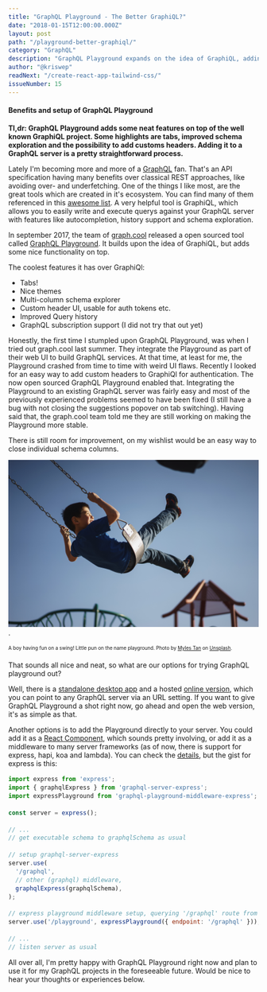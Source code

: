 ```yaml
---
title: "GraphQL Playground - The Better GraphiQL?"
date: "2018-01-15T12:00:00.000Z"
layout: post
path: "/playground-better-graphiql/"
category: "GraphQL"
description: "GraphQL Playground expands on the idea of GraphiQL, adding some nice features to provide an even better development experience for the GraphQL world."
author: "@kriswep"
readNext: "/create-react-app-tailwind-css/"
issueNumber: 15
---
```


#### Benefits and setup of GraphQL Playground

**Tl,dr: GraphQL Playground adds some neat features on top of the well known GraphiQL project. Some highlights are tabs, improved schema exploration and the possibility to add customs headers. Adding it to a GraphQL server is a pretty straightforward process.**

Lately I'm becoming more and more of a [GraphQL](http://facebook.github.io/graphql/) fan. That's an API specification having many benefits over classical REST approaches, like avoiding over- and underfetching. One of the things I like most, are the great tools which are created in it's ecosystem. You can find many of them referenced in this [awesome list](https://github.com/chentsulin/awesome-graphql). A very helpful tool is GraphiQL, which allows you to easily write and execute querys against your GraphQL server with features like autocompletion, history support and schema exploration.

In september 2017, the team of [graph.cool](https://www.graph.cool/) released a open sourced tool called [GraphQL Playground](https://github.com/graphcool/graphql-playground). It builds upon the idea of GraphiQL, but adds some nice functionality on top.

The coolest features it has over GraphiQl:

* Tabs!
* Nice themes
* Multi-column schema explorer
* Custom header UI, usable for auth tokens etc.
* Improved Query history
* GraphQL subscription support (I did not try that out yet)

Honestly, the first time I stumpled upon GraphQL Playground, was when I tried out graph.cool last summer. They integrate the Playground as part of their web UI to build GraphQL services. At that time, at least for me, the Playground crashed from time to time with weird UI flaws. Recently I looked for an easy way to add custom headers to GraphiQl for authentication. The now open sourced GraphQL Playground enabled that. Integrating the Playground to an existing GraphQL server was fairly easy and most of the previously experienced problems seemed to have been fixed (I still have a bug with not closing the suggestions popover on tab switching). Having said that, the graph.cool team told me they are still working on making the Playground more stable.

There is still room for improvement, on my wishlist would be an easy way to close individual schema columns.

![A boy having fun on a swing. The background shows a bright sky and some other kids' playground equipment](playground.jpg).

<p><sub><sup>A boy having fun on a swing! Little pun on the name playground. Photo by <a href="https://unsplash.com/@mylestan">Myles Tan</a> on <a href="https://unsplash.com/photos/WNAO036c6FM">Unsplash</a>.</sup></sub></p>

That sounds all nice and neat, so what are our options for trying GraphQL playground out?

Well, there is a [standalone desktop app](https://github.com/graphcool/graphql-playground/releases) and a hosted [online version](https://www.graphqlbin.com/RVIn), which you can point to any GraphQL server via an URL setting. If you want to give GraphQL Playground a shot right now, go ahead and open the web version, it's as simple as that.

Another options is to add the Playground directly to your server. You could add it as a [React Component](https://github.com/graphcool/graphql-playground#as-react-component), which sounds pretty involving, or add it as a middleware to many server frameworks (as of now, there is support for express, hapi, koa and lambda). You can check the [details](https://github.com/graphcool/graphql-playground#as-server-middleware), but the gist for express is this:

```JavaScript
import express from 'express';
import { graphqlExpress } from 'graphql-server-express';
import expressPlayground from 'graphql-playground-middleware-express';

const server = express();

// ...
// get executable schema to graphqlSchema as usual

// setup graphql-server-express
server.use(
  '/graphql',
  // other (graphql) middleware,
  graphqlExpress(graphqlSchema),
);

// express playground middleware setup, querying '/graphql' route from above
server.use('/playground', expressPlayground({ endpoint: '/graphql' }));

// ...
// listen server as usual
```

All over all, I'm pretty happy with GraphQL Playground right now and plan to use it for my GraphQL projects in the foreseeable future. Would be nice to hear your thoughts or experiences below.
